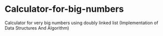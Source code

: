# Calculator-for-big-numbers
Calculator for very big numbers using doubly linked list (Implementation of Data Structures And Algorithm)
